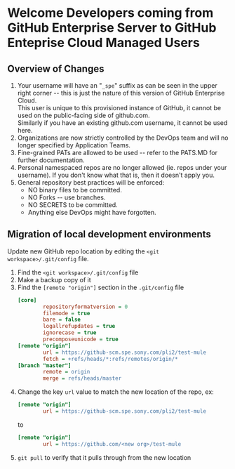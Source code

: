 # Welcome Developers coming from GitHub Enterprise Server to GitHub Enteprise Cloud Managed Users

## Overview of Changes

1. Your username will have an "`_spe`" suffix as can be seen in the upper right corner -- this is just the nature of this version of GitHub Enterprise Cloud.
   <br/>This user is unique to this provisioned instance of GitHub, it cannot be used on the public-facing side of github.com.
   <br/>Similarly if you have an existing github.com username, it cannot be used here.
1. Organizations are now strictly controlled by the DevOps team and will no longer specified by Application Teams.
1. Fine-grained PATs are allowed to be used -- refer to the PATS.MD for further documentation.
1. Personal namespaced repos are no longer allowed (ie. repos under your username).
   If you don't know what that is, then it doesn't apply you.
1. General repository best practices will be enforced:
   * NO binary files to be committed.
   * NO Forks -- use branches.
   * NO SECRETS to be committed.
   * Anything else DevOps might have forgotten.

## Migration of local development environments

Update new GitHub repo location by editing the `<git workspace>/.git/config` file.

1. Find the `<git workspace>/.git/config` file
1. Make a backup copy of it
1. Find the `[remote "origin"]` section in the `.git/config` file
   ```ini
   [core]
           repositoryformatversion = 0
           filemode = true
           bare = false
           logallrefupdates = true
           ignorecase = true
           precomposeunicode = true
   [remote "origin"]
           url = https://github-scm.spe.sony.com/pli2/test-mule
           fetch = +refs/heads/*:refs/remotes/origin/*
   [branch "master"]
           remote = origin
           merge = refs/heads/master
   ```
1. Change the key `url` value to match the new location of the repo, ex:
   ```ini
   [remote "origin"]
           url = https://github-scm.spe.sony.com/pli2/test-mule
   ```
   to
   ```ini
   [remote "origin"]
           url = https://github.com/<new org>/test-mule
   ```
1. `git pull` to verify that it pulls through from the new location

